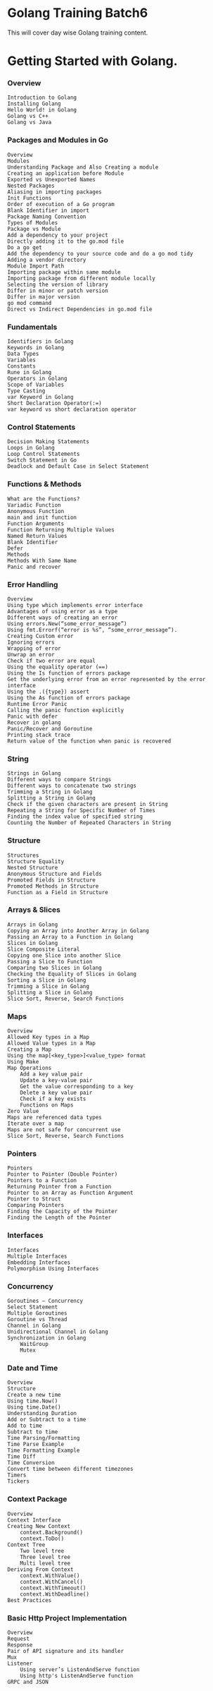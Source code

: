 # Golang Training Batch6
This will cover day wise Golang training content.

# Getting Started with Golang.

### Overview
	Introduction to Golang
	Installing Golang 
	Hello World! in Golang
	Golang vs C++
	Golang vs Java

### Packages and Modules in Go
	Overview
	Modules
	Understanding Package and Also Creating a module
	Creating an application before Module
	Exported vs Unexported Names
	Nested Packages
	Aliasing in importing packages
	Init Functions
	Order of execution of a Go program
	Blank Identifier in import
	Package Naming Convention
	Types of Modules
	Package vs Module
	Add a dependency to your project
	Directly adding it to the go.mod file
	Do a go get
	Add the dependency to your source code and do a go mod tidy
	Adding a vendor directory
	Module Import Path
	Importing package within same module
	Importing package from different module locally
	Selecting the version of library
	Differ in minor or patch version	
	Differ in major version
	go mod command
	Direct vs Indirect Dependencies in go.mod file

### Fundamentals
	Identifiers in Golang
	Keywords in Golang
	Data Types
	Variables
	Constants
	Rune in Golang
	Operators in Golang
	Scope of Variables
	Type Casting
	var Keyword in Golang
	Short Declaration Operator(:=)
	var keyword vs short declaration operator
	
### Control Statements
	Decision Making Statements
	Loops in Golang
	Loop Control Statements
	Switch Statement in Go
	Deadlock and Default Case in Select Statement


### Functions & Methods
	What are the Functions?
	Variadic Function
	Anonymous Function
	main and init function
	Function Arguments
	Function Returning Multiple Values
	Named Return Values
	Blank Identifier
	Defer
	Methods
	Methods With Same Name
	Panic and recover
	
### Error Handling
	Overview
	Using type which implements error interface
	Advantages of using error as a type
	Different ways of creating an error
	Using errors.New(“some_error_message”)
	Using fmt.Errorf(“error is %s”, “some_error_message”).
	Creating Custom error
	Ignoring errors
	Wrapping of error
	Unwrap an error
	Check if two error are equal
	Using the equality operator (==)
	Using the Is function of errors package
	Get the underlying error from an error represented by the error interface
	Using the .({type}) assert
	Using the As function of errors package
	Runtime Error Panic
	Calling the panic function explicitly
	Panic with defer
	Recover in golang
	Panic/Recover and Goroutine
	Printing stack trace
	Return value of the function when panic is recovered
	
### String
	Strings in Golang
	Different ways to compare Strings
	Different ways to concatenate two strings
	Trimming a String in Golang
	Splitting a String in Golang
	Check if the given characters are present in String
	Repeating a String for Specific Number of Times
	Finding the index value of specified string
	Counting the Number of Repeated Characters in String
### Structure
	Structures
	Structure Equality
	Nested Structure
	Anonymous Structure and Fields
	Promoted Fields in Structure
	Promoted Methods in Structure
	Function as a Field in Structure
	
### Arrays & Slices
	Arrays in Golang
	Copying an Array into Another Array in Golang
	Passing an Array to a Function in Golang
	Slices in Golang
	Slice Composite Literal
	Copying one Slice into another Slice
	Passing a Slice to Function
	Comparing two Slices in Golang
	Checking the Equality of Slices in Golang
	Sorting a Slice in Golang
	Trimming a Slice in Golang
	Splitting a Slice in Golang
	Slice Sort, Reverse, Search Functions
	
### Maps
	Overview
	Allowed Key types in a Map
	Allowed Value types in a Map
	Creating a Map
	Using the map[<key_type>]<value_type> format
	Using Make
	Map Operations
		Add a key value pair
		Update a key-value pair
		Get the value corresponding to a key
		Delete a key value pair
		Check if a key exists
		Functions on Maps
	Zero Value
	Maps are referenced data types
	Iterate over a map
	Maps are not safe for concurrent use
	Slice Sort, Reverse, Search Functions

### Pointers
	Pointers
	Pointer to Pointer (Double Pointer)
	Pointers to a Function
	Returning Pointer from a Function
	Pointer to an Array as Function Argument
	Pointer to Struct
	Comparing Pointers
	Finding the Capacity of the Pointer
	Finding the Length of the Pointer

### Interfaces
	Interfaces
	Multiple Interfaces
	Embedding Interfaces
	Polymorphism Using Interfaces


### Concurrency
	Goroutines – Concurrency
	Select Statement
	Multiple Goroutines
	Goroutine vs Thread
	Channel in Golang
	Unidirectional Channel in Golang
	Synchronization in Golang 
		WaitGroup
		Mutex

### Date and Time
	Overview
	Structure
	Create a new time
	Using time.Now()
	Using time.Date()
	Understanding Duration
	Add or Subtract to a time
	Add to time
	Subtract to time
	Time Parsing/Formatting
	Time Parse Example
	Time Formatting Example
	Time Diff
	Time Conversion
	Convert time between different timezones
	Timers
	Tickers

### Context Package
	Overview
	Context Interface
	Creating New Context
		context.Background()
		context.ToDo()
	Context Tree
		Two level tree
		Three level tree
		Multi level tree
	Deriving From Context
		context.WithValue()
		context.WithCancel()
		context.WithTimeout()
		context.WithDeadline()
	Best Practices

### Basic Http Project Implementation
	Overview
	Request
	Response
	Pair of API signature and its handler
	Mux
	Listener
		Using server’s ListenAndServe function
		Using http's ListenAndServe function
	GRPC and JSON

	

